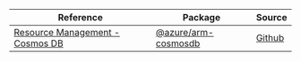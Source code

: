 | Reference | Package | Source |
|---|---|---|
|[Resource Management - Cosmos DB](arm-cosmosdb-readme.md)|[@azure/arm-cosmosdb](https://www.npmjs.com/package/@azure/arm-cosmosdb)|[Github](https://github.com/Azure/azure-sdk-for-js/blob/main/sdk/cosmosdb/arm-cosmosdb)|
